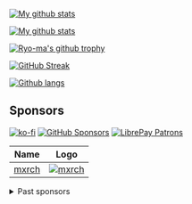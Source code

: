[![My github stats](https://github-readme-stats-noraj.vercel.app/api?username=noraj&show_icons=true&theme=nord&include_all_commits=true)][ghr]

[![My github stats](https://github-readme-stats-noraj.vercel.app/api?username=noraj&show_icons=true&theme=nord&include_all_commits=false&hide=stars,prs,issues,contribs&hide_rank=true&hide_title=true)][ghr]

[![Ryo-ma's github trophy](https://github-profile-trophy.vercel.app/?username=noraj&row=1&theme=nord)][gpt]

[![GitHub Streak](https://streak-stats.demolab.com?user=noraj&theme=nord)](https://git.io/streak-stats)

[![Github langs](https://github-readme-stats-noraj.vercel.app/api/top-langs/?username=noraj&layout=compact&langs_count=10&hide=javascript,html,css,php,tsql,hack&theme=nord)][ghr]

## Sponsors

[![ko-fi](https://ko-fi.com/img/githubbutton_sm.svg)](https://ko-fi.com/N4N837PBF)
[![GitHub Sponsors](https://img.shields.io/github/sponsors/noraj?label=github%20sponsors)](https://github.com/sponsors/noraj)
[![LibrePay Patrons](https://img.shields.io/liberapay/patrons/noraj.svg?logo=liberapay)](https://liberapay.com/noraj/)

[ghr]:https://github.com/anuraghazra/github-readme-stats
[gpt]:https://github.com/ryo-ma/github-profile-trophy
[gss]:https://github.com/denvercoder1/github-readme-streak-stats

|Name|Logo|
|---|---|
|[mxrch][mxrch]|[![mxrch](https://avatars.githubusercontent.com/u/17338428?s=100&v=4)][mxrch]|

[mxrch]:https://github.com/mxrch

<details>
  <summary>Past sponsors</summary>

|Name|Logo|
|---|---|
|[Reconmap][reconmap]|[![reconmap](https://avatars.githubusercontent.com/u/69360155?s=100&v=4)][reconmap]|

[reconmap]:https://github.com/reconmap
</details>
